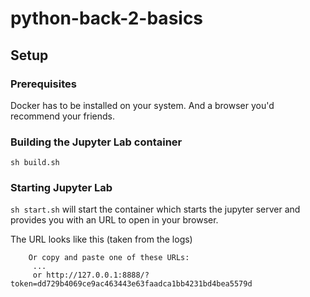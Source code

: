 # python-back-2-basics

## Setup

### Prerequisites

Docker has to be installed on your system. And a browser you'd recommend your friends.

### Building the Jupyter Lab container

`sh build.sh`

### Starting Jupyter Lab

`sh start.sh` will start the container which starts the jupyter server and provides you with an URL to open in your browser.

The URL looks like this (taken from the logs)

```
    Or copy and paste one of these URLs:
     ...
     or http://127.0.0.1:8888/?token=dd729b4069ce9ac463443e63faadca1bb4231bd4bea5579d
```
